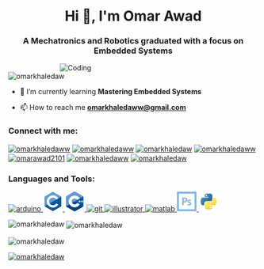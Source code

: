 <h1 align="center">Hi 👋, I'm Omar Awad</h1>
<h3 align="center">A Mechatronics and Robotics graduated with a focus on Embedded Systems</h3>
<img align="right" alt="Coding" width="400" src="https://cdn.dribbble.com/users/244498/screenshots/2854788/media/4e88b494039716ba780161409d636ad6.gif">

<p align="left"> <img src="https://komarev.com/ghpvc/?username=omarkhaledaw&label=Profile%20views&color=0e75b6&style=flat" alt="omarkhaledaw" /> </p>


- 🌱 I’m currently learning **Mastering Embedded Systems**

- 📫 How to reach me **omarkhaledaww@gmail.com**

<h3 align="left">Connect with me:</h3>
<p align="left">
<a href="https://twitter.com/omarkhaledaww" target="blank"><img align="center" src="https://raw.githubusercontent.com/rahuldkjain/github-profile-readme-generator/master/src/images/icons/Social/twitter.svg" alt="omarkhaledaww" height="30" width="40" /></a>
<a href="https://linkedin.com/in/omarkhaledaww" target="blank"><img align="center" src="https://raw.githubusercontent.com/rahuldkjain/github-profile-readme-generator/master/src/images/icons/Social/linked-in-alt.svg" alt="omarkhaledaww" height="30" width="40" /></a>
<a href="https://fb.com/omarkhaledaw" target="blank"><img align="center" src="https://raw.githubusercontent.com/rahuldkjain/github-profile-readme-generator/master/src/images/icons/Social/facebook.svg" alt="omarkhaledaw" height="30" width="40" /></a>
<a href="https://instagram.com/omarkhaledaww" target="blank"><img align="center" src="https://raw.githubusercontent.com/rahuldkjain/github-profile-readme-generator/master/src/images/icons/Social/instagram.svg" alt="omarkhaledaww" height="30" width="40" /></a>
<a href="https://www.youtube.com/c/omarawad2101" target="blank"><img align="center" src="https://raw.githubusercontent.com/rahuldkjain/github-profile-readme-generator/master/src/images/icons/Social/youtube.svg" alt="omarawad2101" height="30" width="40" /></a>
<a href="https://www.hackerrank.com/omarkhaledaww" target="blank"><img align="center" src="https://raw.githubusercontent.com/rahuldkjain/github-profile-readme-generator/master/src/images/icons/Social/hackerrank.svg" alt="omarkhaledaww" height="30" width="40" /></a>
<a href="https://www.leetcode.com/omarkhaledaw" target="blank"><img align="center" src="https://raw.githubusercontent.com/rahuldkjain/github-profile-readme-generator/master/src/images/icons/Social/leet-code.svg" alt="omarkhaledaw" height="30" width="40" /></a>
</p>

<h3 align="left">Languages and Tools:</h3>
<p align="left"> <a href="https://www.arduino.cc/" target="_blank" rel="noreferrer"> <img src="https://cdn.worldvectorlogo.com/logos/arduino-1.svg" alt="arduino" width="40" height="40"/> </a> <a href="https://www.cprogramming.com/" target="_blank" rel="noreferrer"> <img src="https://raw.githubusercontent.com/devicons/devicon/master/icons/c/c-original.svg" alt="c" width="40" height="40"/> </a> <a href="https://www.w3schools.com/cpp/" target="_blank" rel="noreferrer"> <img src="https://raw.githubusercontent.com/devicons/devicon/master/icons/cplusplus/cplusplus-original.svg" alt="cplusplus" width="40" height="40"/> </a> <a href="https://git-scm.com/" target="_blank" rel="noreferrer"> <img src="https://www.vectorlogo.zone/logos/git-scm/git-scm-icon.svg" alt="git" width="40" height="40"/> </a> <a href="https://www.adobe.com/in/products/illustrator.html" target="_blank" rel="noreferrer"> <img src="https://www.vectorlogo.zone/logos/adobe_illustrator/adobe_illustrator-icon.svg" alt="illustrator" width="40" height="40"/> </a> <a href="https://www.mathworks.com/" target="_blank" rel="noreferrer"> <img src="https://upload.wikimedia.org/wikipedia/commons/2/21/Matlab_Logo.png" alt="matlab" width="40" height="40"/> </a> <a href="https://www.photoshop.com/en" target="_blank" rel="noreferrer"> <img src="https://raw.githubusercontent.com/devicons/devicon/master/icons/photoshop/photoshop-line.svg" alt="photoshop" width="40" height="40"/> </a> <a href="https://www.python.org" target="_blank" rel="noreferrer"> <img src="https://raw.githubusercontent.com/devicons/devicon/master/icons/python/python-original.svg" alt="python" width="40" height="40"/> </a> </p>

<p><img align="left" src="https://github-readme-stats.vercel.app/api/top-langs?username=omarkhaledaw&show_icons=true&locale=en&layout=compact" alt="omarkhaledaw" /></p>

<p>&nbsp;<img align="center" src="https://github-readme-stats.vercel.app/api?username=omarkhaledaw&show_icons=true&locale=en" alt="omarkhaledaw" /></p>

<p><img align="center" src="https://github-readme-streak-stats.herokuapp.com/?user=omarkhaledaw&" alt="omarkhaledaw" /></p>
<p align="left"> <a href="https://github.com/ryo-ma/github-profile-trophy"><img src="https://github-profile-trophy.vercel.app/?username=omarkhaledaw" alt="omarkhaledaw" /></a> </p>

